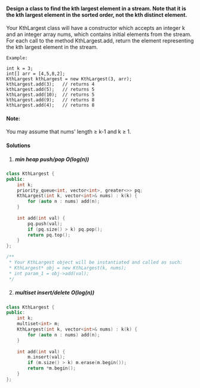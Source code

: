 #### Design a class to find the kth largest element in a stream. Note that it is the kth largest element in the sorted order, not the kth distinct element.

Your KthLargest class will have a constructor which accepts an integer k and an integer array nums, which contains initial elements from the stream. For each call to the method KthLargest.add, return the element representing the kth largest element in the stream.

```
Example:

int k = 3;
int[] arr = [4,5,8,2];
KthLargest kthLargest = new KthLargest(3, arr);
kthLargest.add(3);   // returns 4
kthLargest.add(5);   // returns 5
kthLargest.add(10);  // returns 5
kthLargest.add(9);   // returns 8
kthLargest.add(4);   // returns 8
```

#### Note:
You may assume that nums' length ≥ k-1 and k ≥ 1.

#### Solutions

1. ##### min heap push/pop O(log(n))

```c++
class KthLargest {
public:
    int k;
    priority_queue<int, vector<int>, greater<>> pq;
    KthLargest(int k, vector<int>& nums) : k(k) {
        for (auto n : nums) add(n);
    }
    
    int add(int val) {
        pq.push(val);
        if (pq.size() > k) pq.pop();
        return pq.top();
    }
};

/**
 * Your KthLargest object will be instantiated and called as such:
 * KthLargest* obj = new KthLargest(k, nums);
 * int param_1 = obj->add(val);
 */
```


2. ##### multiset insert/delete O(log(n))

```c++
class KthLargest {
public:
    int k;
    multiset<int> m;
    KthLargest(int k, vector<int>& nums) : k(k) {
        for (auto n : nums) add(n);
    }
    
    int add(int val) {
        m.insert(val);
        if (m.size() > k) m.erase(m.begin());
        return *m.begin();
    }
};
```